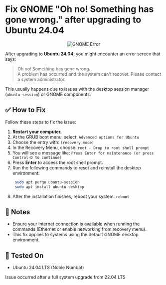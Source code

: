 # Fix GNOME "Oh no! Something has gone wrong." after upgrading to Ubuntu 24.04

<div align="center">
  <img src="https://github.com/user-attachments/assets/c26b244e-66d8-4777-a6cb-a23033d9d572" alt="GNOME Error" />
</div>


After upgrading to **Ubuntu 24.04**, you might encounter an error screen that says:

> Oh no! Something has gone wrong.  
> A problem has occurred and the system can't recover. Please contact a system administrator.

This usually happens due to issues with the desktop session manager (`ubuntu-session`) or GNOME components.

## ✅ How to Fix

Follow these steps to fix the issue:
1. **Restart your computer.**
2. At the GRUB boot menu, select: `Advanced options for Ubuntu`
3. Choose the entry with: `(recovery mode)`
4. In the Recovery Menu, choose: `root - Drop to root shell prompt`
5. You will see a message like: `Press Enter for maintenance (or press Control-D to continue)`
6. Press **Enter** to access the root shell prompt.
7. Run the following commands to reset and reinstall the desktop environment:
   ```bash
    sudo apt purge ubuntu-session
    sudo apt install ubuntu-desktop
8. After the installation finishes, reboot your system: `reboot`

## 📌 Notes
- Ensure your internet connection is available when running the commands (Ethernet or enable networking from recovery menu).
- This fix applies to systems using the default GNOME desktop environment.

## 🔧 Tested On
- Ubuntu 24.04 LTS (Noble Numbat)

Issue occurred after a full system upgrade from 22.04 LTS
